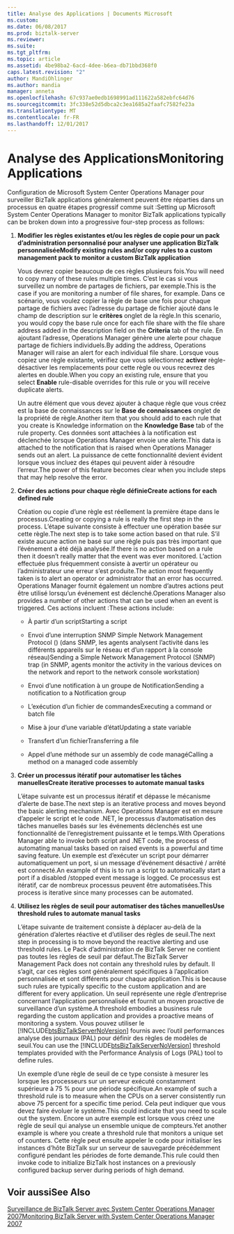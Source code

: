 ```yaml
---
title: Analyse des Applications | Documents Microsoft
ms.custom: 
ms.date: 06/08/2017
ms.prod: biztalk-server
ms.reviewer: 
ms.suite: 
ms.tgt_pltfrm: 
ms.topic: article
ms.assetid: 4be98ba2-6acd-4dee-b6ea-db71bbd368f0
caps.latest.revision: "2"
author: MandiOhlinger
ms.author: mandia
manager: anneta
ms.openlocfilehash: 67c937ae0edb1698991ad111622a582ebfc64d76
ms.sourcegitcommit: 3fc338e52d5dbca2c3ea1685a2faafc7582fe23a
ms.translationtype: MT
ms.contentlocale: fr-FR
ms.lasthandoff: 12/01/2017
---
```

# <a name="monitoring-applications"></a><span data-ttu-id="c8281-102">Analyse des Applications</span><span class="sxs-lookup"><span data-stu-id="c8281-102">Monitoring Applications</span></span>
<span data-ttu-id="c8281-103">Configuration de Microsoft System Center Operations Manager pour surveiller BizTalk applications généralement peuvent être réparties dans un processus en quatre étapes progressif comme suit :</span><span class="sxs-lookup"><span data-stu-id="c8281-103">Setting up Microsoft System Center Operations Manager to monitor BizTalk applications typically can be broken down into a progressive four-step process as follows:</span></span>  
  
1.  <span data-ttu-id="c8281-104">**Modifier les règles existantes et/ou les règles de copie pour un pack d’administration personnalisé pour analyser une application BizTalk personnalisée**</span><span class="sxs-lookup"><span data-stu-id="c8281-104">**Modify existing rules and/or copy rules to a custom management pack to monitor a custom BizTalk application**</span></span>  
  
     <span data-ttu-id="c8281-105">Vous devrez copier beaucoup de ces règles plusieurs fois.</span><span class="sxs-lookup"><span data-stu-id="c8281-105">You will need to copy many of these rules multiple times.</span></span> <span data-ttu-id="c8281-106">C’est le cas si vous surveillez un nombre de partages de fichiers, par exemple.</span><span class="sxs-lookup"><span data-stu-id="c8281-106">This is the case if you are monitoring a number of file shares, for example.</span></span> <span data-ttu-id="c8281-107">Dans ce scénario, vous voulez copier la règle de base une fois pour chaque partage de fichiers avec l’adresse du partage de fichier ajouté dans le champ de description sur le **critères** onglet de la règle.</span><span class="sxs-lookup"><span data-stu-id="c8281-107">In this scenario, you would copy the base rule once for each file share with the file share address added in the description field on the **Criteria** tab of the rule.</span></span> <span data-ttu-id="c8281-108">En ajoutant l’adresse, Operations Manager génère une alerte pour chaque partage de fichiers individuels.</span><span class="sxs-lookup"><span data-stu-id="c8281-108">By adding the address, Operations Manager will raise an alert for each individual file share.</span></span> <span data-ttu-id="c8281-109">Lorsque vous copiez une règle existante, vérifiez que vous sélectionnez **activer** règle-désactiver les remplacements pour cette règle ou vous recevrez des alertes en double.</span><span class="sxs-lookup"><span data-stu-id="c8281-109">When you copy an existing rule, ensure that you select **Enable** rule-disable overrides for this rule or you will receive duplicate alerts.</span></span>  
  
     <span data-ttu-id="c8281-110">Un autre élément que vous devez ajouter à chaque règle que vous créez est la base de connaissances sur le **Base de connaissances** onglet de la propriété de règle.</span><span class="sxs-lookup"><span data-stu-id="c8281-110">Another item that you should add to each rule that you create is Knowledge information on the **Knowledge Base** tab of the rule property.</span></span> <span data-ttu-id="c8281-111">Ces données sont attachées à la notification est déclenchée lorsque Operations Manager envoie une alerte.</span><span class="sxs-lookup"><span data-stu-id="c8281-111">This data is attached to the notification that is raised when Operations Manager sends out an alert.</span></span> <span data-ttu-id="c8281-112">La puissance de cette fonctionnalité devient évident lorsque vous incluez des étapes qui peuvent aider à résoudre l’erreur.</span><span class="sxs-lookup"><span data-stu-id="c8281-112">The power of this feature becomes clear when you include steps that may help resolve the error.</span></span>  
  
2.  <span data-ttu-id="c8281-113">**Créer des actions pour chaque règle définie**</span><span class="sxs-lookup"><span data-stu-id="c8281-113">**Create actions for each defined rule**</span></span>  
  
     <span data-ttu-id="c8281-114">Création ou copie d’une règle est réellement la première étape dans le processus.</span><span class="sxs-lookup"><span data-stu-id="c8281-114">Creating or copying a rule is really the first step in the process.</span></span> <span data-ttu-id="c8281-115">L’étape suivante consiste à effectuer une opération basée sur cette règle.</span><span class="sxs-lookup"><span data-stu-id="c8281-115">The next step is to take some action based on that rule.</span></span> <span data-ttu-id="c8281-116">S’il existe aucune action ne basé sur une règle puis pas très important que l’événement a été déjà analysée.</span><span class="sxs-lookup"><span data-stu-id="c8281-116">If there is no action based on a rule then it doesn’t really matter that the event was ever monitored.</span></span> <span data-ttu-id="c8281-117">L’action effectuée plus fréquemment consiste à avertir un opérateur ou l’administrateur une erreur s’est produite.</span><span class="sxs-lookup"><span data-stu-id="c8281-117">The action most frequently taken is to alert an operator or administrator that an error has occurred.</span></span> <span data-ttu-id="c8281-118">Operations Manager fournit également un nombre d’autres actions peut être utilisé lorsqu’un événement est déclenché.</span><span class="sxs-lookup"><span data-stu-id="c8281-118">Operations Manager also provides a number of other actions that can be used when an event is triggered.</span></span> <span data-ttu-id="c8281-119">Ces actions incluent :</span><span class="sxs-lookup"><span data-stu-id="c8281-119">These actions include:</span></span>  
  
    -   <span data-ttu-id="c8281-120">À partir d’un script</span><span class="sxs-lookup"><span data-stu-id="c8281-120">Starting a script</span></span>  
  
    -   <span data-ttu-id="c8281-121">Envoi d’une interruption SNMP Simple Network Management Protocol () (dans SNMP, les agents analysent l’activité dans les différents appareils sur le réseau et d’un rapport à la console réseau)</span><span class="sxs-lookup"><span data-stu-id="c8281-121">Sending a Simple Network Management Protocol (SNMP) trap (in SNMP, agents monitor the activity in the various devices on the network and report to the network console workstation)</span></span>  
  
    -   <span data-ttu-id="c8281-122">Envoi d’une notification à un groupe de Notification</span><span class="sxs-lookup"><span data-stu-id="c8281-122">Sending a notification to a Notification group</span></span>  
  
    -   <span data-ttu-id="c8281-123">L’exécution d’un fichier de commandes</span><span class="sxs-lookup"><span data-stu-id="c8281-123">Executing a command or batch file</span></span>  
  
    -   <span data-ttu-id="c8281-124">Mise à jour d’une variable d’état</span><span class="sxs-lookup"><span data-stu-id="c8281-124">Updating a state variable</span></span>  
  
    -   <span data-ttu-id="c8281-125">Transfert d’un fichier</span><span class="sxs-lookup"><span data-stu-id="c8281-125">Transferring a file</span></span>  
  
    -   <span data-ttu-id="c8281-126">Appel d’une méthode sur un assembly de code managé</span><span class="sxs-lookup"><span data-stu-id="c8281-126">Calling a method on a managed code assembly</span></span>  
  
3.  <span data-ttu-id="c8281-127">**Créer un processus itératif pour automatiser les tâches manuelles**</span><span class="sxs-lookup"><span data-stu-id="c8281-127">**Create iterative processes to automate manual tasks**</span></span>  
  
     <span data-ttu-id="c8281-128">L’étape suivante est un processus itératif et dépasse le mécanisme d’alerte de base.</span><span class="sxs-lookup"><span data-stu-id="c8281-128">The next step is an iterative process and moves beyond the basic alerting mechanism.</span></span> <span data-ttu-id="c8281-129">Avec Operations Manager est en mesure d’appeler le script et le code .NET, le processus d’automatisation des tâches manuelles basés sur les événements déclenchés est une fonctionnalité de l’enregistrement puissante et le temps.</span><span class="sxs-lookup"><span data-stu-id="c8281-129">With Operations Manager able to invoke both script and .NET code, the process of automating manual tasks based on raised events is a powerful and time saving feature.</span></span> <span data-ttu-id="c8281-130">Un exemple est d’exécuter un script pour démarrer automatiquement un port, si un message d’événement désactivé / arrêté est connecté.</span><span class="sxs-lookup"><span data-stu-id="c8281-130">An example of this is to run a script to automatically start a port if a disabled /stopped event message is logged.</span></span> <span data-ttu-id="c8281-131">Ce processus est itératif, car de nombreux processus peuvent être automatisées.</span><span class="sxs-lookup"><span data-stu-id="c8281-131">This process is iterative since many processes can be automated.</span></span>  
  
4.  <span data-ttu-id="c8281-132">**Utilisez les règles de seuil pour automatiser des tâches manuelles**</span><span class="sxs-lookup"><span data-stu-id="c8281-132">**Use threshold rules to automate manual tasks**</span></span>  
  
     <span data-ttu-id="c8281-133">L’étape suivante de traitement consiste à déplacer au-delà de la génération d’alertes réactive et d’utiliser des règles de seuil.</span><span class="sxs-lookup"><span data-stu-id="c8281-133">The next step in processing is to move beyond the reactive alerting and use threshold rules.</span></span> <span data-ttu-id="c8281-134">Le Pack d’administration de BizTalk Server ne contient pas toutes les règles de seuil par défaut.</span><span class="sxs-lookup"><span data-stu-id="c8281-134">The BizTalk Server Management Pack does not contain any threshold rules by default.</span></span> <span data-ttu-id="c8281-135">Il s’agit, car ces règles sont généralement spécifiques à l’application personnalisée et sont différents pour chaque application.</span><span class="sxs-lookup"><span data-stu-id="c8281-135">This is because such rules are typically specific to the custom application and are different for every application.</span></span> <span data-ttu-id="c8281-136">Un seuil représente une règle d’entreprise concernant l’application personnalisée et fournit un moyen proactive de surveillance d’un système.</span><span class="sxs-lookup"><span data-stu-id="c8281-136">A threshold embodies a business rule regarding the custom application and provides a proactive means of monitoring a system.</span></span> <span data-ttu-id="c8281-137">Vous pouvez utiliser le [!INCLUDE[btsBizTalkServerNoVersion](../includes/btsbiztalkservernoversion-md.md)] fournis avec l’outil performances analyse des journaux (PAL) pour définir des règles de modèles de seuil.</span><span class="sxs-lookup"><span data-stu-id="c8281-137">You can use the [!INCLUDE[btsBizTalkServerNoVersion](../includes/btsbiztalkservernoversion-md.md)] threshold templates provided with the Performance Analysis of Logs (PAL) tool to define rules.</span></span>  
  
     <span data-ttu-id="c8281-138">Un exemple d’une règle de seuil de ce type consiste à mesurer les lorsque les processeurs sur un serveur exécuté constamment supérieure à 75 % pour une période spécifique.</span><span class="sxs-lookup"><span data-stu-id="c8281-138">An example of such a threshold rule is to measure when the CPUs on a server consistently run above 75 percent for a specific time period.</span></span> <span data-ttu-id="c8281-139">Cela peut indiquer que vous devez faire évoluer le système.</span><span class="sxs-lookup"><span data-stu-id="c8281-139">This could indicate that you need to scale out the system.</span></span> <span data-ttu-id="c8281-140">Encore un autre exemple est lorsque vous créez une règle de seuil qui analyse un ensemble unique de compteurs.</span><span class="sxs-lookup"><span data-stu-id="c8281-140">Yet another example is where you create a threshold rule that monitors a unique set of counters.</span></span> <span data-ttu-id="c8281-141">Cette règle peut ensuite appeler le code pour initialiser les instances d’hôte BizTalk sur un serveur de sauvegarde précédemment configuré pendant les périodes de forte demande.</span><span class="sxs-lookup"><span data-stu-id="c8281-141">This rule could then invoke code to initialize BizTalk host instances on a previously configured backup server during periods of high demand.</span></span>  
  
## <a name="see-also"></a><span data-ttu-id="c8281-142">Voir aussi</span><span class="sxs-lookup"><span data-stu-id="c8281-142">See Also</span></span>  
 [<span data-ttu-id="c8281-143">Surveillance de BizTalk Server avec System Center Operations Manager 2007</span><span class="sxs-lookup"><span data-stu-id="c8281-143">Monitoring BizTalk Server with System Center Operations Manager 2007</span></span>](../technical-guides/monitoring-biztalk-server-with-system-center-operations-manager-2007.md)